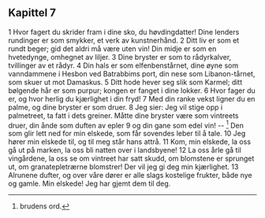 ## Kapittel 7

1 Hvor fagert du skrider fram i dine sko, du høvdingdatter! Dine lenders rundinger er som smykker, et verk av kunstnerhånd. 
2 Ditt liv er som et rundt beger; gid det aldri må være uten vin! Din midje er som en hvetedynge, omhegnet av liljer. 
3 Dine bryster er som to rådyrkalver, tvillinger av et rådyr. 
4 Din hals er som elfenbenstårnet, dine øyne som vanndammene i Hesbon ved Batrabbims port, din nese som Libanon-tårnet, som skuer ut mot Damaskus. 
5 Ditt hode hever seg slik som Karmel; ditt bølgende hår er som purpur; kongen er fanget i dine lokker. 
6 Hvor fager du er, og hvor herlig du kjærlighet i din fryd! 
7 Med din ranke vekst ligner du en palme, og dine bryster er som druer. 
8 Jeg sier: Jeg vil stige opp i palmetreet, ta fatt i dets greiner. Måtte dine bryster være som vintreets druer, din ånde som duften av epler 
9 og din gane som edel vin! -- [^1] Den som glir lett ned for min elskede, som får sovendes leber til å tale. 
10 Jeg hører min elskede til, og til meg står hans attrå. 
11 Kom, min elskede, la oss gå ut på marken, la oss bli natten over i landsbyene! 
12 La oss årle gå til vingårdene, la oss se om vintreet har satt skudd, om blomstene er sprunget ut, om granatepletrærne blomstrer! Der vil jeg gi deg min kjærlighet. 
13 Alrunene dufter, og over våre dører er alle slags kostelige frukter, både nye og gamle. Min elskede! Jeg har gjemt dem til deg.

[^1]: brudens ord.
